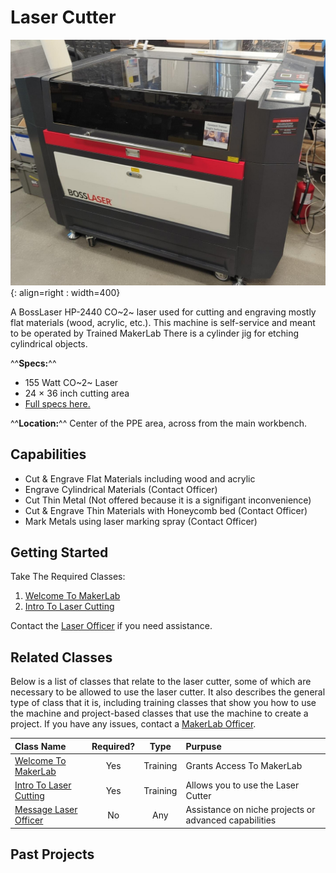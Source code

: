 # Laser Cutter

![Laser Cutter Image](../assets/images/machines/laser_cutter_machine_image.jpeg){: align=right : width=400}

A BossLaser HP-2440 CO~2~ laser used for cutting and engraving mostly flat materials (wood, acrylic, etc.). This machine is self-service and meant to be operated by Trained MakerLab There is a cylinder jig for etching cylindrical objects.

^^**Specs:**^^ 
- 155 Watt CO~2~ Laser
- 24 × 36 inch cutting area 
- [Full specs here.](https://shop.bosslaser.com/products/hp-2440-co2-laser-cutter-and-engraver)

^^**Location:**^^ Center of the PPE area, across from the main workbench.

## Capabilities

- Cut & Engrave Flat Materials including wood and acrylic
- Engrave Cylindrical Materials (Contact Officer)
- Cut Thin Metal (Not offered because it is a signifigant inconvenience)
- Cut & Engrave Thin Materials with Honeycomb bed (Contact Officer)
- Mark Metals using laser marking spray (Contact Officer)

## Getting  Started

Take The Required Classes:

1. [Welcome To MakerLab](../makerlab_classes.md)
2. [Intro To Laser Cutting](../makerlab_classes.md)

Contact the [Laser Officer](../current_officers.md#current-officers) if you need assistance.

## Related Classes

Below is a list of classes that relate to the laser cutter, some of which are necessary to be allowed to use the laser cutter. It also describes the general type of class that it is, including training classes that show you how to use the machine and project-based classes that use the machine to create a project. If you have any issues, contact a [MakerLab Officer](../current_officers.md#current-officers).

| Class Name | Required? | Type | Purpuse |
| :--------- | :-------: | :--: | :------ |
| [Welcome To MakerLab](../makerlab_classes.md)                     | Yes | Training | Grants Access To MakerLab          |
| [Intro To Laser Cutting](../makerlab_classes.md)                  | Yes | Training | Allows you to use the Laser Cutter |
| [Message Laser Officer](../current_officers.md#current-officers)  | No  | Any      | Assistance on niche projects or advanced capabilities |

## Past Projects
